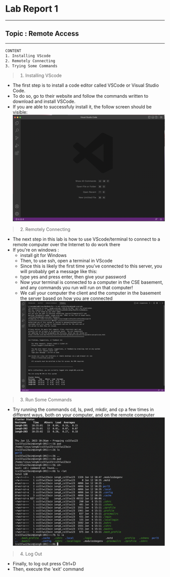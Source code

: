 # Lab Report 1
---
## Topic : Remote Access
---
```
CONTENT
1. Installing VScode
2. Remotely Connecting
3. Trying Some Commands
```
> 1. Installing VScode

- The first step is to install a code editor called VSCode or Visual Studio Code.
- To do so, go to their website and follow the commands written to download and install VSCode.
- If you are able to successfuly install it, the follow screen should be visible:
![Image](first.png)


> 2. Remotely Connecting

- The next step in this lab is how to use VScode/terminal to connect to a remote computer over the Internet to do work there
- If you're on windows : 
  - install git for Windows
  - Then, to use ssh, open a terminal in VScode
  - Since this is likely the first time you’ve connected to this server, you will probably get a message like this:
  - type yes and press enter, then give your password
  - Now your terminal is connected to a computer in the CSE basement, and any commands you run will run on that computer! 
  - We call your computer the client and the computer in the basement the server based on how you are connected
 ![Image](second.png)
 

> 3. Run Some Commands

- Try running the commands cd, ls, pwd, mkdir, and cp a few times in different ways, both on your computer, and on the remote computer
![Image](third.png)


> 4. Log Out

- Finally, to log out press Ctrl+D
- Then, execute the 'exit' command
